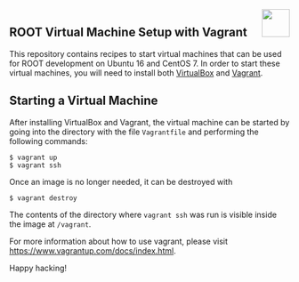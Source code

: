 <img src="https://root-forum.cern.ch/uploads/default/original/2X/3/3fb82b650635bc6d61461f3c47f41786afad4548.png" align="right"  height="50"/>

## ROOT Virtual Machine Setup with Vagrant

This repository contains recipes to start virtual machines that can be used for
ROOT development on Ubuntu 16 and CentOS 7. In order to start these virtual
machines, you will need to install both [VirtualBox](https://www.virtualbox.org)
and [Vagrant](https://www.vagrantup.com).

## Starting a Virtual Machine

After installing VirtualBox and Vagrant, the virtual machine can be started by
going into the directory with the file `Vagrantfile` and performing the
following commands:

```
$ vagrant up
$ vagrant ssh
```

Once an image is no longer needed, it can be destroyed with

```
$ vagrant destroy
```

The contents of the directory where `vagrant ssh` was run is visible inside
the image at `/vagrant`.

For more information about how to use vagrant, please visit
https://www.vagrantup.com/docs/index.html.

Happy hacking!

